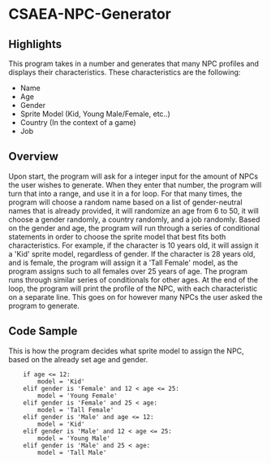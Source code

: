 # CSAEA-NPC-Generator

## Highlights

This program takes in a number and generates that many NPC profiles and displays their characteristics. These characteristics are the following:

* Name
* Age
* Gender
* Sprite Model (Kid, Young Male/Female, etc..)
* Country (In the context of a game)
* Job

## Overview

  Upon start, the program will ask for a integer input for the amount of NPCs the user wishes to generate. When they enter that number, the program will turn that into a range, and use it in a for loop. For that many times, the program will choose a random name based on a list of gender-neutral names that is already provided, it will randomize an age from 6 to 50, it will choose a gender randomly, a country randomly, and a job randomly. Based on the gender and age, the program will run through a series of conditional statements in order to choose the sprite model that best fits both characteristics. For example, if the character is 10 years old, it will assign it a 'Kid' sprite model, regardless of gender. If the character is 28 years old, and is female, the program will assign it a 'Tall Female' model, as the program assigns such to all females over 25 years of age. The program runs through similar series of conditionals for other ages. At the end of the loop, the program will print the profile of the NPC, with each characteristic on a separate line. This goes on for however many NPCs the user asked the program to generate.

## Code Sample

This is how the program decides what sprite model to assign the NPC, based on the already set age and gender.

```
    if age <= 12:
        model = 'Kid'
    elif gender is 'Female' and 12 < age <= 25:
        model = 'Young Female'
    elif gender is 'Female' and 25 < age:
        model = 'Tall Female'
    elif gender is 'Male' and age <= 12:
        model = 'Kid'
    elif gender is 'Male' and 12 < age <= 25:
        model = 'Young Male'
    elif gender is 'Male' and 25 < age:
        model = 'Tall Male'
```



